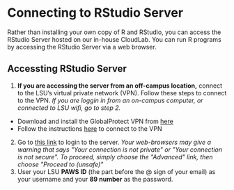 # Connecting to RStudio Server

Rather than installing your own copy of R and RStudio, you can access the RStudio Server hosted on our in-house CloudLab. You can run R programs by accessing the RStudio Server via a web browser.


## Accessting RStudio Server

1. __If you are accessing the server from an off-campus location,__ connect to the LSU’s virtual private network (VPN). Follow these steps to connect to the VPN. _If you are loggin in from an on-campus computer, or connected to LSU wifi, go to step 2._
  * Download and install the GlobalProtect VPN from [here](https://networking.grok.lsu.edu/article.aspx?articleId=20097)
  * Follow the instructions [here](https://networking.grok.lsu.edu/article.aspx?articleid=20099) to connect to the VPN
2. Go to [this link](https://130.39.80.67:18443/) to login to the server. _Your web-browsers may give a warning that says "Your connection is not private" or "Your connection is not secure". To proceed, simply choose the "Advanced" link, then choose "Proceed to <link> (unsafe)"_
3. User your LSU __PAWS ID__ (the part before the @ sign of your email) as your username and your __89 number__ as the password.
